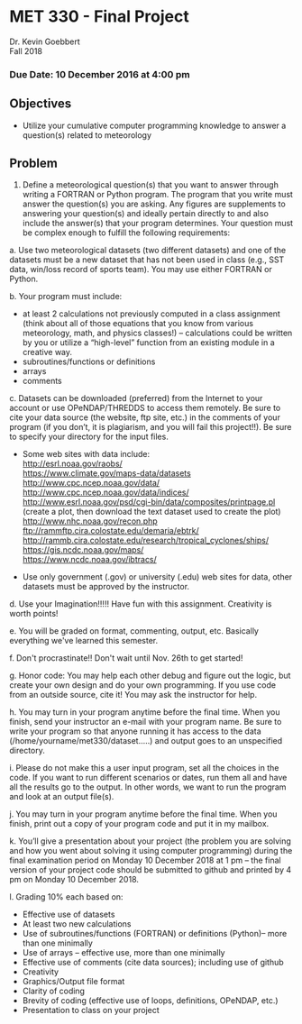 # MET 330 - Final Project
Dr. Kevin Goebbert  
Fall 2018  

### **Due Date: 10 December 2016 at 4:00 pm**  
## Objectives
* Utilize your cumulative computer programming knowledge to answer a question(s) related to meteorology

## Problem 
1.	Define a meteorological question(s) that you want to answer through writing a FORTRAN or Python program. The program that you write must answer the question(s) you are asking. Any figures are supplements to answering your question(s) and ideally pertain directly to and also include the answer(s) that your program determines. Your question must be complex enough to fulfill the following requirements:
  
 a.	Use two meteorological datasets (two different datasets) and one of the datasets must be a new dataset that has not been used in class (e.g., SST data, win/loss record of sports team). You may use either FORTRAN or Python.   
  
 b.	Your program must include: 
  
  *	at least 2 calculations not previously computed in a class assignment (think about all of those equations that you know from various meteorology, math, and physics classes!) – calculations could be written by you or utilize a “high-level” function from an existing module in a creative way.
  *	subroutines/functions or definitions
  *	arrays
  *	comments 
  
  c. Datasets can be downloaded (preferred) from the Internet to your account or use OPeNDAP/THREDDS to access them remotely. Be sure to cite your data source (the website, ftp site, etc.) in the comments of your program (if you don’t, it is plagiarism, and you will fail this project!!).  Be sure to specify your directory for the input files. 

  * Some web sites with data include: <br>
        http://esrl.noaa.gov/raobs/ <br>
https://www.climate.gov/maps-data/datasets <br>
http://www.cpc.ncep.noaa.gov/data/ <br>
http://www.cpc.ncep.noaa.gov/data/indices/ <br>
http://www.esrl.noaa.gov/psd/cgi-bin/data/composites/printpage.pl  <br>
	(create a plot, then download the text dataset used to create the plot)<br>
http://www.nhc.noaa.gov/recon.php<br>
ftp://rammftp.cira.colostate.edu/demaria/ebtrk/<br>
http://rammb.cira.colostate.edu/research/tropical_cyclones/ships/<br>
https://gis.ncdc.noaa.gov/maps/<br>
https://www.ncdc.noaa.gov/ibtracs/<br>

  * Use only government (.gov) or university (.edu) web sites for data, other datasets must be approved by the instructor. 
  
  d.	Use your Imagination!!!!! Have fun with this assignment. Creativity is worth points!
  
  e.	You will be graded on format, commenting, output, etc.  Basically everything we've learned this semester.
  
  f.	Don't procrastinate!! Don't wait until Nov. 26th to get started! 
  
  g.	Honor code: You may help each other debug and figure out the logic, but create your own design and do your own programming.  If you use code from an outside source, cite it!  You may ask the instructor for help.
  
  h.	You may turn in your program anytime before the final time. When you finish, send your instructor an e-mail with your program name. Be sure to write your program so that anyone running it has access to the data (/home/yourname/met330/dataset.....) and output goes to an unspecified directory.
  
  i.	Please do not make this a user input program, set all the choices in the code.  If you want to run different scenarios or dates, run them all and have all the results go to the output.  In other words, we want to run the program and look at an output file(s).  
  
  j. You may turn in your program anytime before the final time. When you finish, print out a copy of your program code and put it in my mailbox.

  k. You’ll give a presentation about your project (the problem you are solving and how you went about solving it using computer programming) during the final examination period on Monday 10 December 2018 at 1 pm – the final version of your project code should be submitted to github and printed by 4 pm on Monday 10 December 2018.

  l. 	Grading 10% each based on:
  
   * Effective use of datasets
   * At least two new calculations
   * Use of subroutines/functions (FORTRAN) or definitions (Python)– more than one minimally
   * Use of arrays – effective use, more than one minimally
   * Effective use of comments (cite data sources); including use of github
   * Creativity
   * Graphics/Output file format
   * Clarity of coding
   * Brevity of coding  (effective use of loops, definitions, OPeNDAP, etc.)
   * Presentation to class on your project
